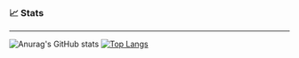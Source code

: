 

<!--
**omonkulov/omonkulov** is a ✨ _special_ ✨ repository because its `README.md` (this file) appears on your GitHub profile.

Here are some ideas to get you started:

- 🔭 I’m currently working on ...
- 🌱 I’m currently learning ...
- 👯 I’m looking to collaborate on ...
- 🤔 I’m looking for help with ...
- 💬 Ask me about ...
- 📫 How to reach me: ...
- 😄 Pronouns: ...
- ⚡ Fun fact: ...
-->
### 📈 Stats 
---
![Anurag's GitHub stats](https://github-readme-stats.vercel.app/api?username=omonkulov&show_icons=true&theme=radical)
[![Top Langs](https://github-readme-stats.vercel.app/api/top-langs/?username=omonkulov&layout=compact)](https://github.com/anuraghazra/github-readme-stats)

